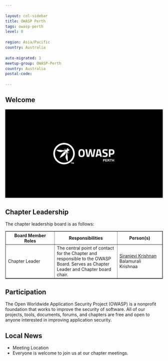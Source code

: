 ```yaml
---

layout: col-sidebar
title: OWASP Perth
tags: owasp-perth
level: 0

region: Asia/Pacific
country: Australia

auto-migrated: 1
meetup-group: OWASP-Perth
country: Australia
postal-code: 

---
```

## Welcome
![Logo](assets/images/logo/OWASP_Perth_Logo.png)

Chapter Leadership
------------------
The chapter leadership board is as follows:

<table cellpadding="5" cellspacing="0" border="1">
  <tr><th>Board Member Roles</th>
      <th width="40%">Responsibilities</th>
      <th>Person(s)</th></tr>
  
  <tr><td>Chapter Leader</td>
      <td>The central point of contact for the Chapter and responsible to the OWASP Board. Serves as Chapter Leader and Chapter board chair.</td>
    <td><a href="mailto:siranjevi.krishnan@owasp.org">Siranjevi Krishnan</a> <br> Balamurali Krishnaa</td></tr>
</table>


## Participation
The Open Worldwide Application Security Project (OWASP) is a nonprofit foundation that works to improve the security of software. All of our projects, tools, documents, forums, and chapters are free and open to anyone interested in improving application security. 

## Local News
- Meeting Location
- Everyone is welcome to join us at our chapter meetings.

